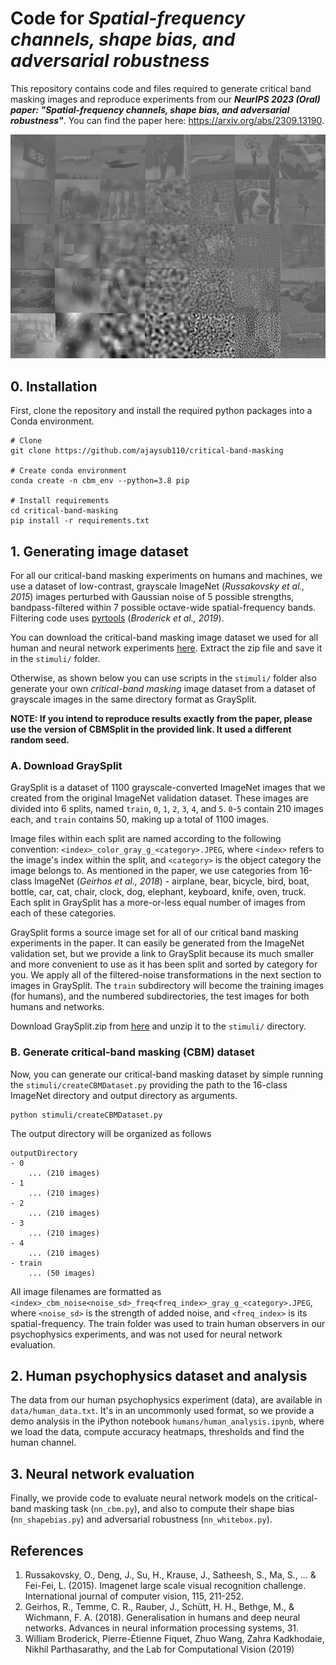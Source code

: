 # Code for *Spatial-frequency channels, shape bias, and adversarial robustness*

This repository contains code and files required to generate critical band masking images and reproduce experiments from our ***NeurIPS 2023 (Oral) paper: "Spatial-frequency channels, shape bias, and adversarial robustness"***. You can find the paper here: https://arxiv.org/abs/2309.13190.

![](assets/cbm_demo.png)

## 0. Installation
First, clone the repository and install the required python packages into a Conda environment.

```
# Clone
git clone https://github.com/ajaysub110/critical-band-masking

# Create conda environment
conda create -n cbm_env --python=3.8 pip

# Install requirements
cd critical-band-masking
pip install -r requirements.txt
```

## 1. Generating image dataset
For all our critical-band masking experiments on humans and machines, we use a dataset of low-contrast, grayscale ImageNet (*Russakovsky et al., 2015*) images perturbed with Gaussian noise of 5 possible strengths, bandpass-filtered within 7 possible octave-wide spatial-frequency bands. Filtering code uses [pyrtools](https://github.com/LabForComputationalVision/pyrtools) (*Broderick et al., 2019*).

You can download the critical-band masking image dataset we used for all human and neural network experiments [here](https://drive.google.com/file/d/1Z5HSjYmVBXTx0_G07mrgeLpJj0PYJh4B/view?usp=sharing). Extract the zip file and save it in the `stimuli/` folder.

Otherwise, as shown below you can use scripts in the `stimuli/` folder also generate your own *critical-band masking* image dataset from a dataset of grayscale images in the same directory format as GraySplit.

**NOTE: If you intend to reproduce results exactly from the paper, please use the version of CBMSplit in the provided link. It used a different random seed.**

### A. Download GraySplit
GraySplit is a dataset of 1100 grayscale-converted ImageNet images that we created from the original ImageNet validation dataset. These images are divided into 6 splits, named `train`, `0`, `1`, `2`, `3`, `4`, and `5`. `0`-`5` contain 210 images each, and `train` contains 50, making up a total of 1100 images.

Image files within each split are named according to the following convention: `<index>_color_gray_g_<category>.JPEG`, where `<index>` refers to the image's index within the split, and `<category>` is the object category the image belongs to. As mentioned in the paper, we use categories from 16-class ImageNet (*Geirhos et al., 2018*) - airplane, bear, bicycle, bird, boat, bottle, car, cat, chair, clock, dog, elephant, keyboard, knife, oven, truck. Each split in GraySplit has a more-or-less equal number of images from each of these categories.

GraySplit forms a source image set for all of our critical band masking experiments in the paper. It can easily be generated from the ImageNet validation set, but we provide a link to GraySplit because its much smaller and more convenient to use as it has been split and sorted by category for you. We apply all of the filtered-noise transformations in the next section to images in GraySplit. The `train` subdirectory will become the training images (for humans), and the numbered subdirectories, the test images for both humans and networks.

Download GraySplit.zip from [here](https://drive.google.com/file/d/160feWmVJMgKaIAwmNxnTrhQ3NvhcgJT0/view?usp=sharing) and unzip it to the `stimuli/` directory.

### B. Generate critical-band masking (CBM) dataset
Now, you can generate our critical-band masking dataset by simple running the `stimuli/createCBMDataset.py` providing the path to the 16-class ImageNet directory and output directory as arguments.

```
python stimuli/createCBMDataset.py
```
The output directory will be organized as follows
```
outputDirectory
- 0
	... (210 images)
- 1
	... (210 images)
- 2
	... (210 images)
- 3
	... (210 images)
- 4
	... (210 images)
- train
	... (50 images)
```
All image filenames are formatted as `<index>_cbm_noise<noise_sd>_freq<freq_index>_gray_g_<category>.JPEG`, where `<noise_sd>` is the strength of added noise, and `<freq_index>` is its spatial-frequency. The train folder was used to train human observers in our psychophysics experiments, and was not used for neural network evaluation.

## 2. Human psychophysics dataset and analysis
The data from our human psychophysics experiment (data), are available in `data/human_data.txt`. It's in an uncommonly used format, so we provide a demo analysis in the iPython notebook `humans/human_analysis.ipynb`, where we load the data, compute accuracy heatmaps, thresholds and find the human channel.

## 3. Neural network evaluation
Finally, we provide code to evaluate neural network models on the critical-band masking task (`nn_cbm.py`), and also to compute their shape bias (`nn_shapebias.py`) and adversarial robustness (`nn_whitebox.py`).

## References
1. Russakovsky, O., Deng, J., Su, H., Krause, J., Satheesh, S., Ma, S., ... & Fei-Fei, L. (2015). Imagenet large scale visual recognition challenge. International journal of computer vision, 115, 211-252.
2. Geirhos, R., Temme, C. R., Rauber, J., Schütt, H. H., Bethge, M., & Wichmann, F. A. (2018). Generalisation in humans and deep neural networks. Advances in neural information processing systems, 31.
3. William Broderick, Pierre-Étienne Fiquet, Zhuo Wang, Zahra Kadkhodaie, Nikhil Parthasarathy, and the Lab for Computational Vision (2019)
